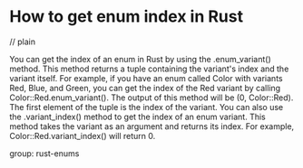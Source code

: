 # How to get enum index in Rust
// plain

You can get the index of an enum in Rust by using the .enum_variant() method. This method returns a tuple containing the variant's index and the variant itself. For example, if you have an enum called Color with variants Red, Blue, and Green, you can get the index of the Red variant by calling Color::Red.enum_variant(). The output of this method will be (0, Color::Red). The first element of the tuple is the index of the variant. You can also use the .variant_index() method to get the index of an enum variant. This method takes the variant as an argument and returns its index. For example, Color::Red.variant_index() will return 0.

group: rust-enums